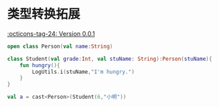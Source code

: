 # 类型转换拓展

[:octicons-tag-24: Version 0.0.1](https://ave.entropy2020.cn/version/core/#001)

```kotlin
open class Person(val name:String)

class Student(val grade:Int, val stuName: String):Person(stuName){
    fun hungry(){
        LogUtils.i(stuName,"I'm hungry.")
    }
}

val a = cast<Person>(Student(6,"小明"))
```
